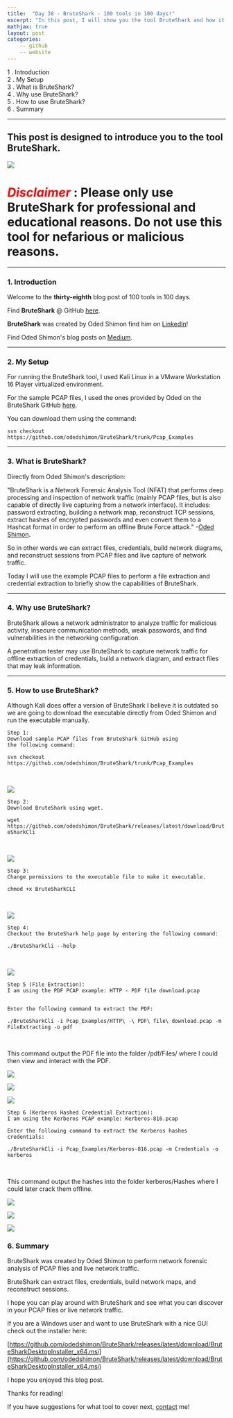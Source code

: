 ```yaml
---
title:  "Day 38 - BruteShark - 100 tools in 100 days!"
excerpt: "In this post, I will show you the tool BruteShark and how it works."
mathjax: true
layout: post
categories:
    -- github
    -- website
---
```


1 . Introduction
<br>
2 . My Setup
<br>
3 . What is BruteShark?
<br>
4 . Why use BruteShark?
<br>
5 . How to use BruteShark?
<br>
6 . Summary

---

## This post is designed to introduce you to the tool BruteShark.

![](https://raw.githubusercontent.com/odedshimon/BruteShark/master/readme_media/BruteSharkBanner.png)

# <span style="color:red">***Disclaimer***</span> : **Please only use BruteShark for professional and educational reasons. Do not use this tool for nefarious or malicious reasons.**

---

### 1. **Introduction**

Welcome to the **thirty-eighth** blog post of 100 tools in 100 days.<br> 

Find **BruteShark** @ GitHub [here](https://github.com/odedshimon/BruteShark).

**BruteShark** was created by Oded Shimon find him on [LinkedIn](https://www.linkedin.com/in/oded-shimon-6ba6721a8/)!

Find Oded Shimon's blog posts on [Medium](https://medium.com/@contact.oded.shimon).

---

### 2. **My Setup**

For running the BruteShark tool, I used Kali Linux in a VMware Workstation 16 Player virtualized environment.

For the sample PCAP files, I used the ones provided by Oded on the BruteShark GitHub [here](https://github.com/odedshimon/BruteShark/tree/master/Pcap_Examples).

You can download them using the command:

    svn checkout https://github.com/odedshimon/BruteShark/trunk/Pcap_Examples


---

### 3. **What is BruteShark?**

Directly from Oded Shimon's description:

"BruteShark is a Network Forensic Analysis Tool (NFAT) that performs deep processing and inspection of network traffic (mainly PCAP files, but is also capable of directly live capturing from a network interface). It includes: password extracting, building a network map, reconstruct TCP sessions, extract hashes of encrypted passwords and even convert them to a Hashcat format in order to perform an offline Brute Force attack." -[Oded Shimon](https://github.com/odedshimon/BruteShark#:~:text=BruteShark%20is%20a,Brute%20Force%20attack).

So in other words we can extract files, credentials, build network diagrams, and reconstruct sessions from PCAP files and live capture of network traffic. 

Today I will use the example PCAP files to perform a file extraction and credential extraction to briefly show the capabilities of BruteShark. 
 

---

### 4. **Why use BruteShark?**

BruteShark allows a network administrator to analyze traffic for malicious activity, insecure communication methods, weak passwords, and find vulnerabilities in the networking configuration.

A penetration tester may use BruteShark to capture network traffic for offline extraction of credentials, build a network diagram, and extract files that may leak information. 

---

### 5. **How to use BruteShark?**
Although Kali does offer a version of BruteShark I believe it is outdated so we are going to download the executable directly from Oded Shimon and run the executable manually.


    Step 1:
    Download sample PCAP files from BruteShark GitHub using 
    the following command:

    svn checkout https://github.com/odedshimon/BruteShark/trunk/Pcap_Examples

<br>

![](https://raw.githubusercontent.com/matthewomccorkle/matthewomccorkle.github.io/master/_posts/assets/100%20tools/bruteshark/bruteshark1.PNG)

    Step 2:
    Download BruteShark using wget.

`wget https://github.com/odedshimon/BruteShark/releases/latest/download/BruteSharkCli`

<br>

![](https://raw.githubusercontent.com/matthewomccorkle/matthewomccorkle.github.io/master/_posts/assets/100%20tools/bruteshark/bruteshark2.PNG)

    Step 3:
    Change permissions to the executable file to make it executable.

    chmod +x BruteSharkCLI

<br>

![](https://raw.githubusercontent.com/matthewomccorkle/matthewomccorkle.github.io/master/_posts/assets/100%20tools/bruteshark/bruteshark3.PNG)

    Step 4:
    Checkout the BruteShark help page by entering the following command:

    ./BruteSharkCli --help 

<br>

![](https://raw.githubusercontent.com/matthewomccorkle/matthewomccorkle.github.io/master/_posts/assets/100%20tools/bruteshark/bruteshark4.PNG)

    Step 5 (File Extraction):
    I am using the PDF PCAP example: HTTP - PDF file download.pcap
    

    Enter the following command to extract the PDF:

    ./BruteSharkCli -i Pcap_Examples/HTTP\ -\ PDF\ file\ download.pcap -m FileExtracting -o pdf  

<br>

This command output the PDF file into the folder /pdf/Files/ where I could then view and interact with the PDF.

![](https://raw.githubusercontent.com/matthewomccorkle/matthewomccorkle.github.io/master/_posts/assets/100%20tools/bruteshark/bruteshark5.PNG)

![](https://raw.githubusercontent.com/matthewomccorkle/matthewomccorkle.github.io/master/_posts/assets/100%20tools/bruteshark/bruteshark5a.PNG)

![](https://raw.githubusercontent.com/matthewomccorkle/matthewomccorkle.github.io/master/_posts/assets/100%20tools/bruteshark/bruteshark5b.PNG)

    Step 6 (Kerberos Hashed Credential Extraction):
    I am using the Kerberos PCAP example: Kerberos-816.pcap

    Enter the following command to extract the Kerberos hashes credentials:

    ./BruteSharkCli -i Pcap_Examples/Kerberos-816.pcap -m Credentials -o kerberos

<br>

This command output the hashes into the folder kerberos/Hashes where I could later crack them offline.

![](https://raw.githubusercontent.com/matthewomccorkle/matthewomccorkle.github.io/master/_posts/assets/100%20tools/bruteshark/bruteshark6.PNG)

![](https://raw.githubusercontent.com/matthewomccorkle/matthewomccorkle.github.io/master/_posts/assets/100%20tools/bruteshark/bruteshark6a.PNG)

![](https://raw.githubusercontent.com/matthewomccorkle/matthewomccorkle.github.io/master/_posts/assets/100%20tools/bruteshark/bruteshark6b.PNG)


### 6. **Summary**

BruteShark was created by Oded Shimon to perform network forensic analysis of PCAP files and live network traffic.

BruteShark can extract files, credentials, build network maps, and reconstruct sessions.

I hope you can play around with BruteShark and see what you can discover in your PCAP files or live network traffic. 

If you are a Windows user and want to use BruteShark with a nice GUI check out the installer here:

[https://github.com/odedshimon/BruteShark/releases/latest/download/BruteSharkDesktopInstaller_x64.msi](https://github.com/odedshimon/BruteShark/releases/latest/download/BruteSharkDesktopInstaller_x64.msi)

I hope you enjoyed this blog post.

Thanks for reading!<br>

If you have suggestions for what tool to cover next, [contact](mailto:matthew.o.mccorkle@gmail.com) me!
